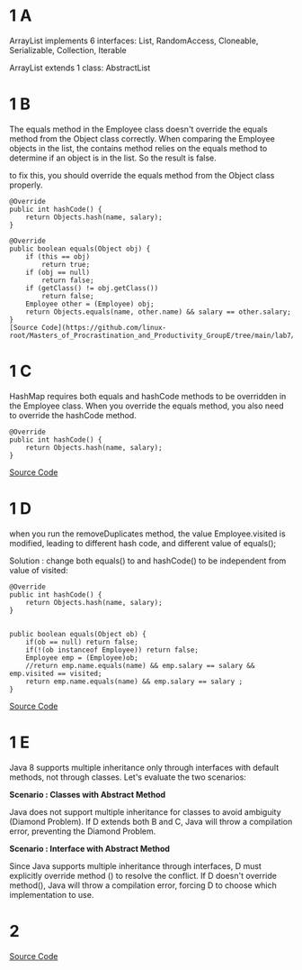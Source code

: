 # 1 A

ArrayList implements 6 interfaces:
List<E>, RandomAccess, Cloneable, Serializable, Collection, Iterable

ArrayList extends 1 class:
AbstractList

# 1 B

The equals method in the Employee class doesn't override the equals method
from the Object class correctly. When comparing the Employee objects in the list,
the contains method relies on the equals method to determine if an object is in
the list. So the result is false.

to fix this, you should override the equals method from the Object class properly.

	@Override
	public int hashCode() {
		return Objects.hash(name, salary);
	}

	@Override
	public boolean equals(Object obj) {
		if (this == obj)
			return true;
		if (obj == null)
			return false;
		if (getClass() != obj.getClass())
			return false;
		Employee other = (Employee) obj;
		return Objects.equals(name, other.name) && salary == other.salary;
	}
	[Source Code](https://github.com/linux-root/Masters_of_Procrastination_and_Productivity_GroupE/tree/main/lab7/prob1/partB)
	
# 1 C

HashMap requires both equals and hashCode methods to be overridden in the Employee class.
When you override the equals method, you also need to override the hashCode method.

	@Override 
	public int hashCode() { 
		return Objects.hash(name, salary); 
	}
[Source Code](https://github.com/linux-root/Masters_of_Procrastination_and_Productivity_GroupE/tree/main/lab7/prob1/partC)

# 1 D
when you run the removeDuplicates method, the value Employee.visited is modified, leading
to different hash code, and different value of equals();

Solution : change both equals() to and hashCode() to be independent from value of visited:

	@Override
	public int hashCode() {
		return Objects.hash(name, salary);
	}


	public boolean equals(Object ob) {
		if(ob == null) return false;
		if(!(ob instanceof Employee)) return false;
		Employee emp = (Employee)ob;
		//return emp.name.equals(name) && emp.salary == salary && emp.visited == visited;
		return emp.name.equals(name) && emp.salary == salary ;
	}
[Source Code](https://github.com/linux-root/Masters_of_Procrastination_and_Productivity_GroupE/tree/main/lab7/prob1/partD)

# 1 E

Java 8 supports multiple inheritance only through interfaces with default methods, not through classes. Let's evaluate the two scenarios:

**Scenario : Classes with Abstract Method**

Java does not support multiple inheritance for classes to avoid ambiguity (Diamond Problem). If D extends both B and C, Java will throw a compilation error, preventing the Diamond Problem.


**Scenario : Interface with Abstract Method**

Since Java supports multiple inheritance through interfaces, D must explicitly override method () to resolve the conflict. If D doesn't override method(), Java will throw a compilation error, forcing D to choose which implementation to use.

# 2
[Source Code](https://github.com/linux-root/Masters_of_Procrastination_and_Productivity_GroupE/tree/main/lab7/prob2)